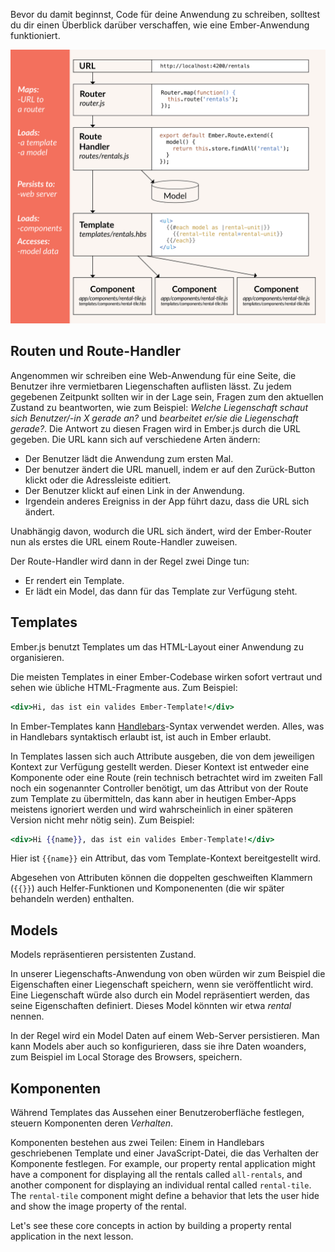Bevor du damit beginnst, Code für deine Anwendung zu schreiben, solltest du dir einen Überblick darüber verschaffen, wie eine Ember-Anwendung funktioniert.

![ember core concepts](../../images/ember-core-concepts/ember-core-concepts.png)

## Routen und Route-Handler

Angenommen wir schreiben eine Web-Anwendung für eine Seite, die Benutzer ihre vermietbaren Liegenschaften auflisten lässt. Zu jedem gegebenen Zeitpunkt sollten wir in der Lage sein, Fragen zum den aktuellen Zustand zu beantworten, wie zum Beispiel: *Welche Liegenschaft schaut sich Benutzer/-in X gerade an?* und *bearbeitet er/sie die Liegenschaft gerade?*. Die Antwort zu diesen Fragen wird in Ember.js durch die URL gegeben. Die URL kann sich auf verschiedene Arten ändern:

* Der Benutzer lädt die Anwendung zum ersten Mal.
* Der benutzer ändert die URL manuell, indem er auf den Zurück-Button klickt oder die Adressleiste editiert.
* Der Benutzer klickt auf einen Link in der Anwendung.
* Irgendein anderes Ereigniss in der App führt dazu, dass die URL sich ändert.

Unabhängig davon, wodurch die URL sich ändert, wird der Ember-Router nun als erstes die URL einem Route-Handler zuweisen.

Der Route-Handler wird dann in der Regel zwei Dinge tun:

* Er rendert ein Template.
* Er lädt ein Model, das dann für das Template zur Verfügung steht.

## Templates

Ember.js benutzt Templates um das HTML-Layout einer Anwendung zu organisieren.

Die meisten Templates in einer Ember-Codebase wirken sofort vertraut und sehen wie übliche HTML-Fragmente aus. Zum Beispiel:

```handlebars
<div>Hi, das ist ein valides Ember-Template!</div>
```

In Ember-Templates kann [Handlebars](http://handlebarsjs.com)-Syntax verwendet werden. Alles, was in Handlebars syntaktisch erlaubt ist, ist auch in Ember erlaubt.

In Templates lassen sich auch Attribute ausgeben, die von dem jeweiligen Kontext zur Verfügung gestellt werden. Dieser Kontext ist entweder eine Komponente oder eine Route (rein technisch betrachtet wird im zweiten Fall noch ein sogenannter Controller benötigt, um das Attribut von der Route zum Template zu übermitteln, das kann aber in heutigen Ember-Apps meistens ignoriert werden und wird wahrscheinlich in einer späteren Version nicht mehr nötig sein). Zum Beispiel:

```handlebars
<div>Hi {{name}}, das ist ein valides Ember-Template!</div>
```

Hier ist `{{name}}` ein Attribut, das vom Template-Kontext bereitgestellt wird.

Abgesehen von Attributen können die doppelten geschweiften Klammern (`{{}}`) auch Helfer-Funktionen und Komponenenten (die wir später behandeln werden) enthalten.

## Models

Models repräsentieren persistenten Zustand.

In unserer Liegenschafts-Anwendung von oben würden wir zum Beispiel die Eigenschaften einer Liegenschaft speichern, wenn sie veröffentlicht wird. Eine Liegenschaft würde also durch ein Model repräsentiert werden, das seine Eigenschaften definiert. Dieses Model könnten wir etwa *rental* nennen.

In der Regel wird ein Model Daten auf einem Web-Server persistieren. Man kann Models aber auch so konfigurieren, dass sie ihre Daten woanders, zum Beispiel im Local Storage des Browsers, speichern.

## Komponenten

Während Templates das Aussehen einer Benutzeroberfläche festlegen, steuern Komponenten deren *Verhalten*.

Komponenten bestehen aus zwei Teilen: Einem in Handlebars geschriebenen Template und einer JavaScript-Datei, die das Verhalten der Komponente festlegen. For example, our property rental application might have a component for displaying all the rentals called `all-rentals`, and another component for displaying an individual rental called `rental-tile`. The `rental-tile` component might define a behavior that lets the user hide and show the image property of the rental.

Let's see these core concepts in action by building a property rental application in the next lesson.